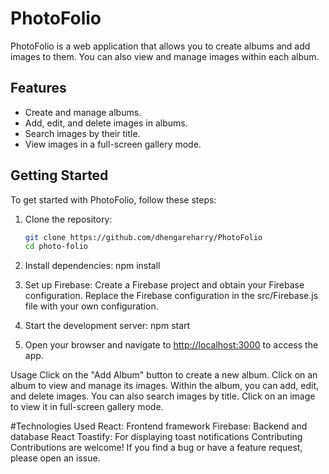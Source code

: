 # PhotoFolio

PhotoFolio is a web application that allows you to create albums and add images to them. You can also view and manage images within each album.

## Features

- Create and manage albums.
- Add, edit, and delete images in albums.
- Search images by their title.
- View images in a full-screen gallery mode.

## Getting Started

To get started with PhotoFolio, follow these steps:

1. Clone the repository:

   ```sh
   git clone https://github.com/dhengareharry/PhotoFolio
   cd photo-folio
2. Install dependencies:  npm install

3. Set up Firebase:
Create a Firebase project and obtain your Firebase configuration.
Replace the Firebase configuration in the src/Firebase.js file with your own configuration.

4. Start the development server: npm start
5. Open your browser and navigate to [http://localhost:3000](https://xjlm74-3000.csb.app/) to access the app.

Usage
Click on the "Add Album" button to create a new album.
Click on an album to view and manage its images.
Within the album, you can add, edit, and delete images. You can also search images by title.
Click on an image to view it in full-screen gallery mode.

#Technologies Used
React: Frontend framework
Firebase: Backend and database
React Toastify: For displaying toast notifications
Contributing
Contributions are welcome! If you find a bug or have a feature request, please open an issue.
